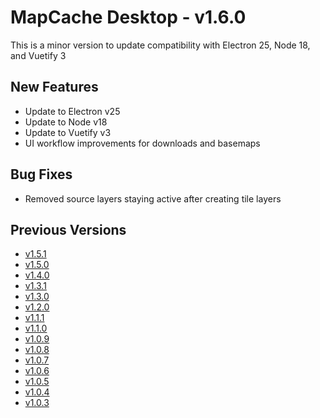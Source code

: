 # MapCache Desktop - v1.6.0

This is a minor version to update compatibility with Electron 25, Node 18, and Vuetify 3

## New Features
 * Update to Electron v25
 * Update to Node v18
 * Update to Vuetify v3
 * UI workflow improvements for downloads and basemaps


## Bug Fixes
 * Removed source layers staying active after creating tile layers

## Previous Versions
 * [v1.5.1](https://github.com/ngageoint/mapcache-electron/blob/v1.5.1/changelog/v1.5.1.md)
 * [v1.5.0](https://github.com/ngageoint/mapcache-electron/blob/v1.5.0/changelog/v1.5.0.md)
 * [v1.4.0](https://github.com/ngageoint/mapcache-electron/blob/v1.4.0/changelog/v1.4.0.md)
 * [v1.3.1](https://github.com/ngageoint/mapcache-electron/blob/v1.3.1/changelog/v1.3.1.md)
 * [v1.3.0](https://github.com/ngageoint/mapcache-electron/blob/v1.3.0/changelog/v1.3.0.md)
 * [v1.2.0](https://github.com/ngageoint/mapcache-electron/blob/v1.2.0/changelog/v1.2.0.md)
 * [v1.1.1](https://github.com/ngageoint/mapcache-electron/blob/v1.1.1/changelog/v1.1.1.md)
 * [v1.1.0](https://github.com/ngageoint/mapcache-electron/blob/v1.1.0/changelog/v1.1.0.md)
 * [v1.0.9](https://github.com/ngageoint/mapcache-electron/blob/v1.0.9/changelog/v1.0.9.md)
 * [v1.0.8](https://github.com/ngageoint/mapcache-electron/blob/v1.0.8/changelog/v1.0.8.md)
 * [v1.0.7](https://github.com/ngageoint/mapcache-electron/blob/v1.0.7/changelog/v1.0.7.md)
 * [v1.0.6](https://github.com/ngageoint/mapcache-electron/blob/v1.0.6/changelog/v1.0.6.md)
 * [v1.0.5](https://github.com/ngageoint/mapcache-electron/blob/v1.0.5/changelog/v1.0.5.md)
 * [v1.0.4](https://github.com/ngageoint/mapcache-electron/blob/v1.0.5/changelog/v1.0.4.md)
 * [v1.0.3](https://github.com/ngageoint/mapcache-electron/blob/v1.0.5/changelog/v1.0.3.md)
